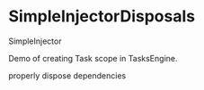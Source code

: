 # SimpleInjectorDisposals
SimpleInjector


Demo of creating Task scope in TasksEngine.

properly dispose dependencies
